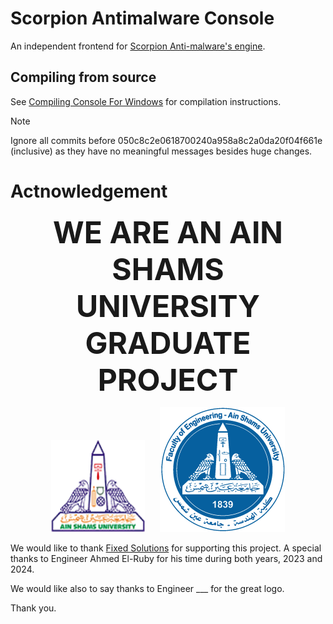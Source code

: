 # Scorpion Antimalware Console

An independent frontend for [Scorpion Anti-malware's engine](https://github.com/scorpionantimalware/scorpion-antimalware).

## Compiling from source

See [Compiling Console For Windows](https://scorpionantimalware.github.io/sam-docs/contributing/development/compiling/compiling_console_for_windows.html) for compilation instructions.

> [!NOTE]  
> Ignore all commits before 050c8c2e0618700240a958a8c2a0da20f04f661e (inclusive) as they have no meaningful messages besides huge changes.

# Actnowledgement

<p align="center" style="font-size: 48px; margin: 0 10px;"><strong>WE ARE AN AIN SHAMS UNIVERSITY GRADUATE PROJECT</strong></p>

<p align="center">
  <img src="resources/asu-logo.png" style="width: 150px; margin: 0 10px;" alt="ASU Logo"/>
  <img src="resources/asu-eng-logo.png" style="width: 200px; margin: 0 10px;" alt="ASU ENG Logo"/>
</p>

We would like to thank [Fixed Solutions](https://solutions.fixed.global/en) for supporting this project. A special thanks to Engineer Ahmed El-Ruby for his time during both years, 2023 and 2024.

We would like also to say thanks to Engineer ___ for the great logo.

Thank you.
